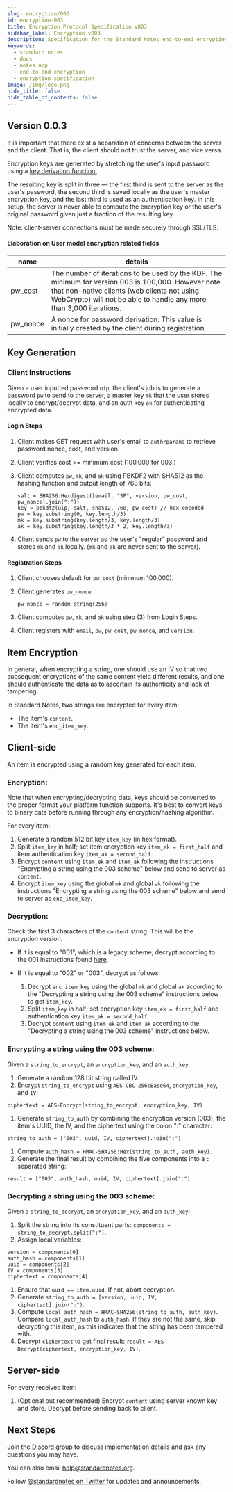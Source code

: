 ```yaml
---
slug: encryption/003
id: encryption-003
title: Encryption Protocol Specification v003
sidebar_label: Encryption v003
description: Specification for the Standard Notes end-to-end encryption.
keywords:
  - standard notes
  - docs
  - notes app
  - end-to-end encryption
  - encryption specification
image: /img/logo.png
hide_title: false
hide_table_of_contents: false
---
```


## Version 0.0.3

It is important that there exist a separation of concerns between the server and the client. That is, the client should not trust the server, and vice versa.

Encryption keys are generated by stretching the user's input password using a [key derivation function.](https://en.wikipedia.org/wiki/Key_derivation_function)

The resulting key is split in three — the first third is sent to the server as the user's password, the second third is saved locally as the user's master encryption key, and the last third is used as an authentication key. In this setup, the server is never able to compute the encryption key or the user's original password given just a fraction of the resulting key.

Note: client-server connections must be made securely through SSL/TLS.

#### Elaboration on User model encryption related fields

| name     | details                                                                                                                                                                                                                   |
| -------- | ------------------------------------------------------------------------------------------------------------------------------------------------------------------------------------------------------------------------- |
| pw_cost  | The number of iterations to be used by the KDF. The minimum for version 003 is 100,000. However note that non-native clients (web clients not using WebCrypto) will not be able to handle any more than 3,000 iterations. |
| pw_nonce | A nonce for password derivation. This value is initially created by the client during registration.                                                                                                                       |

## Key Generation

### Client Instructions

Given a user inputted password `uip`, the client's job is to generate a password `pw` to send to the server, a master key `mk` that the user stores locally to encrypt/decrypt data, and an auth key `ak` for authenticating encrypted data.

#### Login Steps

1.  Client makes GET request with user's email to `auth/params` to retrieve password nonce, cost, and version.
1.  Client verifies cost >= minimum cost (100,000 for 003.)
1.  Client computes `pw`, `mk`, and `ak` using PBKDF2 with SHA512 as the hashing function and output length of 768 bits:

    ```
    salt = SHA256:Hexdigest([email, "SF", version, pw_cost, pw_nonce].join(":"))
    key = pbkdf2(uip, salt, sha512, 768, pw_cost) // hex encoded
    pw = key.substring(0, key.length/3)
    mk = key.substring(key.length/3, key.length/3)
    ak = key.substring(key.length/3 * 2, key.length/3)
    ```

1.  Client sends `pw` to the server as the user's "regular" password and stores `mk` and `ak` locally. (`mk` and `ak` are never sent to the server).

#### Registration Steps

1.  Client chooses default for `pw_cost` (minimum 100,000).
1.  Client generates `pw_nonce`:

    ```
    pw_nonce = random_string(256)
    ```

1.  Client computes `pw`, `mk`, and `ak` using step (3) from Login Steps.

1.  Client registers with `email`, `pw`, `pw_cost`, `pw_nonce`, and `version`.

## Item Encryption

In general, when encrypting a string, one should use an IV so that two subsequent encryptions of the same content yield different results, and one should authenticate the data as to ascertain its authenticity and lack of tampering.

In Standard Notes, two strings are encrypted for every item:

- The item's `content`.
- The item's `enc_item_key`.

## Client-side

An item is encrypted using a random key generated for each item.

### Encryption:

Note that when encrypting/decrypting data, keys should be converted to the proper format your platform function supports. It's best to convert keys to binary data before running through any encryption/hashing algorithm.

For every item:

1.  Generate a random 512 bit key `item_key` (in hex format).
2.  Split `item_key` in half; set item encryption key `item_ek = first_half` and item authentication key `item_ak = second_half`.
3.  Encrypt `content` using `item_ek` and `item_ak` following the instructions "Encrypting a string using the 003 scheme" below and send to server as `content`.
4.  Encrypt `item_key` using the global `mk` and global `ak` following the instructions "Encrypting a string using the 003 scheme" below and send to server as `enc_item_key`.

### Decryption:

Check the first 3 characters of the `content` string. This will be the encryption version.

- If it is equal to "001", which is a legacy scheme, decrypt according to the 001 instructions found [here](https://github.com/standardfile/standardfile.github.io/blob/master/doc/spec-001.md).

- If it is equal to "002" or "003", decrypt as follows:

  1.  Decrypt `enc_item_key` using the global `mk` and global `ak` according to the "Decrypting a string using the 003 scheme" instructions below to get `item_key`.
  2.  Split `item_key` in half; set encryption key `item_ek = first_half` and authentication key `item_ak = second_half`.
  3.  Decrypt `content` using `item_ek` and `item_ak` according to the "Decrypting a string using the 003 scheme" instructions below.

### Encrypting a string using the 003 scheme:

Given a `string_to_encrypt`, an `encryption_key`, and an `auth_key`:

1.  Generate a random 128 bit string called IV.
1.  Encrypt `string_to_encrypt` using `AES-CBC-256:Base64`, `encryption_key`, and `IV`:

```
ciphertext = AES-Encrypt(string_to_encrypt, encryption_key, IV)
```

1.  Generate `string_to_auth` by combining the encryption version (003), the item's UUID, the IV, and the ciphertext using the colon ":" character:

```
string_to_auth = ["003", uuid, IV, ciphertext].join(":")
```

1.  Compute `auth_hash = HMAC-SHA256:Hex(string_to_auth, auth_key)`.
1.  Generate the final result by combining the five components into a `:` separated string:

```
result = ["003", auth_hash, uuid, IV, ciphertext].join(":")
```

### Decrypting a string using the 003 scheme:

Given a `string_to_decrypt`, an `encryption_key`, and an `auth_key`:

1. Split the string into its constituent parts: `components = string_to_decrypt.split(":")`.
1. Assign local variables:

```
version = components[0]
auth_hash = components[1]
uuid = components[2]
IV = components[3]
ciphertext = components[4]
```

1. Ensure that `uuid == item.uuid`. If not, abort decryption.
1. Generate `string_to_auth = [version, uuid, IV, ciphertext].join(":")`.
1. Compute `local_auth_hash = HMAC-SHA256(string_to_auth, auth_key)`. Compare `local_auth_hash` to `auth_hash`. If they are not the same, skip decrypting this item, as this indicates that the string has been tampered with.
1. Decrypt `ciphertext` to get final result: `result = AES-Decrypt(ciphertext, encryption_key, IV)`.

## Server-side

For every received item:

1.  (Optional but recommended) Encrypt `content` using server known key and store. Decrypt before sending back to client.

## Next Steps

Join the [Discord group](https://standardnotes.com/discord) to discuss implementation details and ask any questions you may have.

You can also email [help@standardnotes.org](mailto:help@standardnotes.com).

Follow [@standardnotes on Twitter](https://twitter.com/standardnotes) for updates and announcements.
